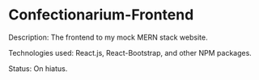 # Confectionarium-Frontend

Description: The frontend to my mock MERN stack website.

Technologies used: React.js, React-Bootstrap, and other NPM packages.

Status: On hiatus.
